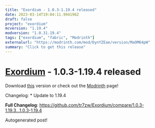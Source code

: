 ```yaml
---
title: "Exordium - 1.0.3-1.19.4 released"
date: 2023-03-14T19:04:11.994196Z
draft: false
project: "exordium"
mcversion: "1.19.4"
modversion: "1.0.31.19.4"
tags: ["exordium", "fabric", "Modrinth"]
externalurl: "https://modrinth.com/mod/DynYZEae/version/MaOM64pW"
summary: "Click to get this release"
---
```

# [Exordium](/project/exordium) - 1.0.3-1.19.4 released
Download [this](https://modrinth.com/mod/DynYZEae/version/MaOM64pW) version or check out the [Modrinth](https://modrinth.com/mod/DynYZEae) page!

Changelog: * Update to 1.19.4

**Full Changelog**: https://github.com/tr7zw/Exordium/compare/1.0.3-1.19.3...1.0.3-1.19.4

Autogenerated post!
